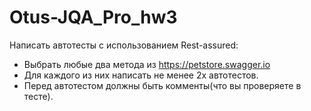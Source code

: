 # Otus-JQA_Pro_hw3
Написать автотесты с использованием Rest-assured:
- Выбрать любые два метода из https://petstore.swagger.io
- Для каждого из них написать не менее 2х автотестов.
- Перед автотестом должны быть комменты(что вы проверяете в тесте).
